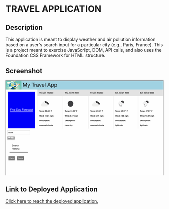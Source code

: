 # TRAVEL APPLICATION

## Description
This application is meant to display weather and air pollution information based on a user's search input for a particular city (e.g., Paris, France). This is a project meant to exercise JavaScript, DOM, API calls, and also uses the Foundation CSS Framework for HTML structure. 

## Screenshot

![Screenshot of Deployed Application](./Assets/Images/Deployed%20Application.png)

## Link to Deployed Application

[Click here to reach the deployed application.](https://travelappproject.github.io/TravelApp/)